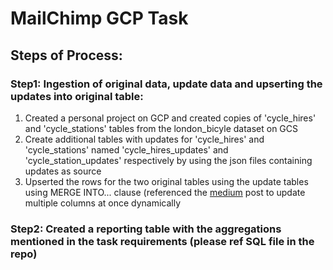 # MailChimp GCP Task

## Steps of Process: 

### Step1: Ingestion of original data, update data and upserting the updates into original table:
1. Created a personal project on GCP and created copies of 'cycle_hires' and 'cycle_stations' tables from the london_bicyle dataset on GCS
2. Create additional tables with updates for 'cycle_hires' and 'cycle_stations' named 'cycle_hires_updates' and 'cycle_station_updates' respectively by using the json files containing updates as source
3. Upserted the rows for the two original tables using the update tables using MERGE INTO... clause (referenced the [medium](https://medium.com/@chekanskiy/bigquery-upsert-with-execute-immediate-8399e9997753) post to update multiple columns at once dynamically

### Step2: Created a reporting table with the aggregations mentioned in the task requirements (please ref SQL file in the repo)
